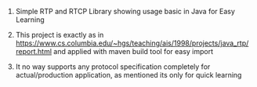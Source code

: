 1. Simple RTP and RTCP Library showing usage basic in Java for Easy Learning

2. This project is exactly as in https://www.cs.columbia.edu/~hgs/teaching/ais/1998/projects/java_rtp/report.html and applied with maven build tool for easy import

3. It no way supports any protocol specification completely for actual/production application, as mentioned its only for quick learning


